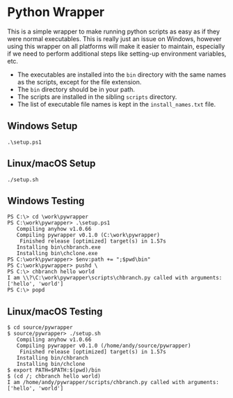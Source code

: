 # Python Wrapper

This is a simple wrapper to make running python scripts as easy as if they were normal executables. This is really just an issue on Windows, however using this wrapper on all platforms will make it easier to maintain, especially if we need to perform additional steps like setting-up environment variables, etc.

- The executables are installed into the `bin` directory with the same names as the scripts, except for the file extension.
- The `bin` directory should be in your path.
- The scripts are installed in the sibling `scripts` directory.
- The list of executable file names is kept in the `install_names.txt` file.

## Windows Setup

```
.\setup.ps1
```

## Linux/macOS Setup

```
./setup.sh
```

## Windows Testing

```
PS C:\> cd \work\pywrapper
PS C:\work\pywrapper> .\setup.ps1
   Compiling anyhow v1.0.66
   Compiling pywrapper v0.1.0 (C:\work\pywrapper)
    Finished release [optimized] target(s) in 1.57s
   Installing bin\chbranch.exe
   Installing bin\chclone.exe
PS C:\work\pywrapper> $env:path += ";$pwd\bin"
PS C:\work\pywrapper> pushd \
PS C:\> chbranch hello world
I am \\?\C:\work\pywrapper\scripts\chbranch.py called with arguments: ['hello', 'world']
PS C:\> popd
```

## Linux/macOS Testing

```
$ cd source/pywrapper
$ source/pywrapper> ./setup.sh
   Compiling anyhow v1.0.66
   Compiling pywrapper v0.1.0 (/home/andy/source/pywrapper)
    Finished release [optimized] target(s) in 1.57s
   Installing bin/chbranch
   Installing bin/chclone
$ export PATH=$PATH:$(pwd)/bin
$ (cd /; chbranch hello world)
I am /home/andy/pywrapper/scripts/chbranch.py called with arguments: ['hello', 'world']
```
